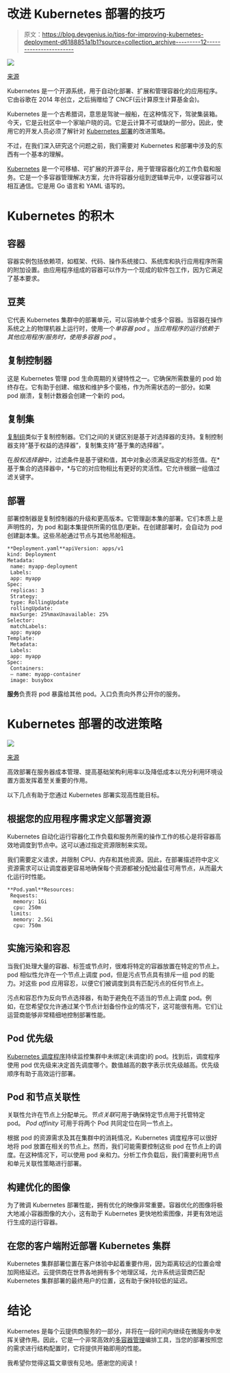 # 改进 Kubernetes 部署的技巧

> 原文：<https://blog.devgenius.io/tips-for-improving-kubernetes-deployment-d6188851a1b1?source=collection_archive---------12----------------------->

![](img/96b2d96f5d2ff0fe0c2d629c44f62ac0.png)

[来源](https://learnk8s.io/kubernetes-wallpapers)

Kubernetes 是一个开源系统，用于自动化部署、扩展和管理容器化的应用程序。它由谷歌在 2014 年创立，之后捐赠给了 CNCF(云计算原生计算基金会)。

Kubernetes 是一个古希腊词，意思是驾驶一艘船，在这种情况下，驾驶集装箱。今天，它是云社区中一个家喻户晓的词。它是云计算不可或缺的一部分。因此，使用它的开发人员必须了解针对 [Kubernetes 部署](https://komodor.com/blog/5-kubernetes-deployment-best-practices/)的改进策略。

不过，在我们深入研究这个问题之前，我们需要对 Kubernetes 和部署中涉及的东西有一个基本的理解。

[Kubernetes](https://kubernetes.io/docs/concepts/overview/what-is-kubernetes/) 是一个可移植、可扩展的开源平台，用于管理容器化的工作负载和服务。它是一个多容器管理解决方案，允许将容器分组到逻辑单元中，以便容器可以相互通信。它是用 Go 语言和 YAML 语写的。

# Kubernetes 的积木

## 容器

容器实例包括依赖项，如框架、代码、操作系统接口、系统库和执行应用程序所需的附加设置。由应用程序组成的容器可以作为一个现成的软件包工作，因为它满足了基本要求。

## 豆荚

它代表 Kubernetes 集群中的部署单元，可以容纳单个或多个容器。当容器在操作系统之上的物理机器上运行时，使用一个*单容器 pod* 。*当应用程序的运行依赖于其他应用程序/服务时，使用多容器 pod* 。

## 复制控制器

这是 Kubernetes 管理 pod 生命周期的关键特性之一。它确保所需数量的 pod 始终存在。它有助于创建、缩放和维护多个窗格，作为所需状态的一部分。如果 pod 崩溃，复制计数器会创建一个新的 pod。

## 复制集

[复制组](https://www.fosstechnix.com/kubernetes-replication-controllers-and-replica-sets/)类似于复制控制器。它们之间的关键区别是基于对选择器的支持。复制控制器支持“基于权益的选择器”，复制集支持“基于集的选择器”。

在*股权选择器*中，过滤条件是基于键和值，其中对象必须满足指定的标签值。在*基于集合的选择器中，*与它的对应物相比有更好的灵活性。它允许根据一组值过滤关键字。

## 部署

部署控制器是复制控制器的升级和更高版本。它管理副本集的部署。它们本质上是声明性的，为 pod 和副本集提供所需的信息/更新。在创建部署时，会自动为 pod 创建副本集。这些吊舱通过节点与其他吊舱相连。

```
**Deployment.yaml**apiVersion: apps/v1
kind: Deployment
Metadata:
 name: myapp-deployment
 Labels:
 app: myapp
Spec:
 replicas: 3
 Strategy:
 type: RollingUpdate
 rollingUpdate:
 maxSurge: 25%maxUnavailable: 25%
Selector:
 matchLabels:
 app: myapp
Template:
 Metadata:
 Labels:
 app: myapp
Spec:
 Containers:
 — name: myapp-container
 image: busybox
```

**服务**负责将 pod 暴露给其他 pod。入口负责向外界公开你的服务。

# Kubernetes 部署的改进策略

![](img/adc756803b169633decd082c9dca3a56.png)

[来源](https://thenewstack.io/kubernetes-deployments-work/)

高效部署在服务器成本管理、提高基础架构利用率以及降低成本以充分利用环境设置方面发挥着至关重要的作用。

以下几点有助于您通过 Kubernetes 部署实现高性能目标。

## 根据您的应用程序需求定义部署资源

Kubernetes 自动化运行容器化工作负载和服务所需的操作工作的核心是将容器高效地调度到节点中。这可以通过指定资源限制来实现。

我们需要定义请求，并限制 CPU、内存和其他资源。因此，在部署描述符中定义资源需求可以让调度器更容易地确保每个资源都被分配给最佳可用节点，从而最大化运行时性能。

```
**Pod.yaml**Resources:
 Requests:
  memory: 1Gi
  cpu: 250m
 limits:
  memory: 2.5Gi
  cpu: 750m
```

## 实施污染和容忍

当我们处理大量的容器、标签或节点时，很难将特定的容器放置在特定的节点上。pod 相似性允许在一个节点上调度 pod，但是污点节点具有排斥一组 pod 的能力。对这些 pod 应用容忍，以便它们被调度到具有匹配污点的任何节点上。

污点和容忍作为反向节点选择器，有助于避免在不适当的节点上调度 pod。例如，在您希望仅允许通过某个节点计划备份作业的情况下，这可能很有用。它们让运营商能够非常精细地控制部署性能。

## Pod 优先级

[Kubernetes 调度程序](https://developer.ibm.com/articles/creating-a-custom-kube-scheduler/)持续监控集群中未绑定(未调度)的 pod。找到后，调度程序使用 pod 优先级来决定首先调度哪个。数值越高的数字表示优先级越高。优先级顺序有助于高效运行部署。

## Pod 和节点关联性

关联性允许在节点上分配单元。*节点关联*可用于确保特定节点用于托管特定 pod。 *Pod affinity* 可用于将两个 Pod 共同定位在同一节点上。

根据 pod 的资源需求及其在集群中的消耗情况，Kubernetes 调度程序可以很好地将 pod 放置在相关的节点上。然而，我们可能需要控制这些 pod 在节点上的调度。在这种情况下，可以使用 pod 亲和力。分析工作负载后，我们需要利用节点和单元关联性策略进行部署。

## 构建优化的图像

为了微调 Kubernetes 部署性能，拥有优化的映像非常重要。容器优化的图像将极大地减小容器图像的大小，这有助于 Kubernetes 更快地检索图像，并更有效地运行生成的运行容器。

## 在您的客户端附近部署 Kubernetes 集群

Kubernetes 集群部署位置在客户体验中起着重要作用，因为距离较远的位置会增加网络延迟。云提供商在世界各地拥有多个地理区域，允许系统运营商匹配 Kubernetes 集群部署的最终用户的位置，这有助于保持较低的延迟。

# 结论

Kubernetes 是每个云提供商服务的一部分，并将在一段时间内继续在微服务中发挥关键作用。因此，它是一个非常高效的[多容器管理](https://www.trustradius.com/container-management)编排工具，当您的部署按照您的需求进行结构配置时，它将提供开箱即用的性能。

我希望你觉得这篇文章很有见地。感谢您的阅读！